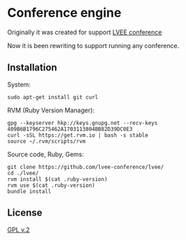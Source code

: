Conference engine
=========


Originally it was created for support [LVEE conference](http://lvee.org)

Now it is been rewriting to support running any conference.




Installation
------------


System:

    sudo apt-get install git curl


RVM (Ruby Version Manager):

    gpg --keyserver hkp://keys.gnupg.net --recv-keys 409B6B1796C275462A1703113804BB82D39DC0E3
    curl -sSL https://get.rvm.io | bash -s stable
    source ~/.rvm/scripts/rvm


Source code, Ruby, Gems:

    git clone https://github.com/lvee-conference/lvee/
    cd ./lvee/
    rvm install $(cat .ruby-version)
    rvm use $(cat .ruby-version)
    bundle install




License
------------


[GPL v.2](https://gnu.org/licenses/old-licenses/gpl-2.0-standalone.html)
